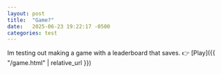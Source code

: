 ```yaml
---
layout: post
title:  "Game?"
date:   2025-06-23 19:22:17 -0500
categories: test
---
```

Im testing out making a game with a leaderboard that saves.
👉 [Play]({{ "/game.html" | relative_url }})
